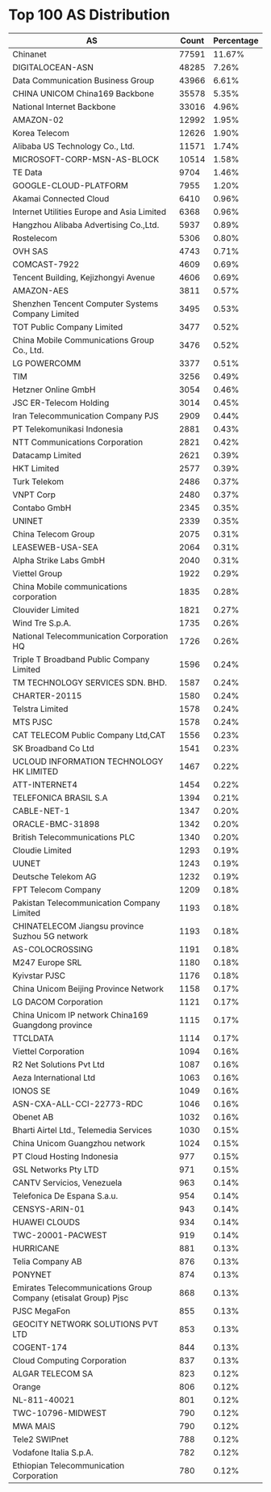 # Top 100 AS Distribution
| AS | Count | Percentage |
|----|----|----|
| Chinanet | 77591 | 11.67% |
| DIGITALOCEAN-ASN | 48285 | 7.26% |
| Data Communication Business Group | 43966 | 6.61% |
| CHINA UNICOM China169 Backbone | 35578 | 5.35% |
| National Internet Backbone | 33016 | 4.96% |
| AMAZON-02 | 12992 | 1.95% |
| Korea Telecom | 12626 | 1.90% |
| Alibaba US Technology Co., Ltd. | 11571 | 1.74% |
| MICROSOFT-CORP-MSN-AS-BLOCK | 10514 | 1.58% |
| TE Data | 9704 | 1.46% |
| GOOGLE-CLOUD-PLATFORM | 7955 | 1.20% |
| Akamai Connected Cloud | 6410 | 0.96% |
| Internet Utilities Europe and Asia Limited | 6368 | 0.96% |
| Hangzhou Alibaba Advertising Co.,Ltd. | 5937 | 0.89% |
| Rostelecom | 5306 | 0.80% |
| OVH SAS | 4743 | 0.71% |
| COMCAST-7922 | 4609 | 0.69% |
| Tencent Building, Kejizhongyi Avenue | 4606 | 0.69% |
| AMAZON-AES | 3811 | 0.57% |
| Shenzhen Tencent Computer Systems Company Limited | 3495 | 0.53% |
| TOT Public Company Limited | 3477 | 0.52% |
| China Mobile Communications Group Co., Ltd. | 3476 | 0.52% |
| LG POWERCOMM | 3377 | 0.51% |
| TIM | 3256 | 0.49% |
| Hetzner Online GmbH | 3054 | 0.46% |
| JSC ER-Telecom Holding | 3014 | 0.45% |
| Iran Telecommunication Company PJS | 2909 | 0.44% |
| PT Telekomunikasi Indonesia | 2881 | 0.43% |
| NTT Communications Corporation | 2821 | 0.42% |
| Datacamp Limited | 2621 | 0.39% |
| HKT Limited | 2577 | 0.39% |
| Turk Telekom | 2486 | 0.37% |
| VNPT Corp | 2480 | 0.37% |
| Contabo GmbH | 2345 | 0.35% |
| UNINET | 2339 | 0.35% |
| China Telecom Group | 2075 | 0.31% |
| LEASEWEB-USA-SEA | 2064 | 0.31% |
| Alpha Strike Labs GmbH | 2040 | 0.31% |
| Viettel Group | 1922 | 0.29% |
| China Mobile communications corporation | 1835 | 0.28% |
| Clouvider Limited | 1821 | 0.27% |
| Wind Tre S.p.A. | 1735 | 0.26% |
| National Telecommunication Corporation HQ | 1726 | 0.26% |
| Triple T Broadband Public Company Limited | 1596 | 0.24% |
| TM TECHNOLOGY SERVICES SDN. BHD. | 1587 | 0.24% |
| CHARTER-20115 | 1580 | 0.24% |
| Telstra Limited | 1578 | 0.24% |
| MTS PJSC | 1578 | 0.24% |
| CAT TELECOM Public Company Ltd,CAT | 1556 | 0.23% |
| SK Broadband Co Ltd | 1541 | 0.23% |
| UCLOUD INFORMATION TECHNOLOGY HK LIMITED | 1467 | 0.22% |
| ATT-INTERNET4 | 1454 | 0.22% |
| TELEFONICA BRASIL S.A | 1394 | 0.21% |
| CABLE-NET-1 | 1347 | 0.20% |
| ORACLE-BMC-31898 | 1342 | 0.20% |
| British Telecommunications PLC | 1340 | 0.20% |
| Cloudie Limited | 1293 | 0.19% |
| UUNET | 1243 | 0.19% |
| Deutsche Telekom AG | 1232 | 0.19% |
| FPT Telecom Company | 1209 | 0.18% |
| Pakistan Telecommunication Company Limited | 1193 | 0.18% |
| CHINATELECOM Jiangsu province Suzhou 5G network | 1193 | 0.18% |
| AS-COLOCROSSING | 1191 | 0.18% |
| M247 Europe SRL | 1180 | 0.18% |
| Kyivstar PJSC | 1176 | 0.18% |
| China Unicom Beijing Province Network | 1158 | 0.17% |
| LG DACOM Corporation | 1121 | 0.17% |
| China Unicom IP network China169 Guangdong province | 1115 | 0.17% |
| TTCLDATA | 1114 | 0.17% |
| Viettel Corporation | 1094 | 0.16% |
| R2 Net Solutions Pvt Ltd | 1087 | 0.16% |
| Aeza International Ltd | 1063 | 0.16% |
| IONOS SE | 1049 | 0.16% |
| ASN-CXA-ALL-CCI-22773-RDC | 1046 | 0.16% |
| Obenet AB | 1032 | 0.16% |
| Bharti Airtel Ltd., Telemedia Services | 1030 | 0.15% |
| China Unicom Guangzhou network | 1024 | 0.15% |
| PT Cloud Hosting Indonesia | 977 | 0.15% |
| GSL Networks Pty LTD | 971 | 0.15% |
| CANTV Servicios, Venezuela | 963 | 0.14% |
| Telefonica De Espana S.a.u. | 954 | 0.14% |
| CENSYS-ARIN-01 | 943 | 0.14% |
| HUAWEI CLOUDS | 934 | 0.14% |
| TWC-20001-PACWEST | 919 | 0.14% |
| HURRICANE | 881 | 0.13% |
| Telia Company AB | 876 | 0.13% |
| PONYNET | 874 | 0.13% |
| Emirates Telecommunications Group Company (etisalat Group) Pjsc | 868 | 0.13% |
| PJSC MegaFon | 855 | 0.13% |
| GEOCITY NETWORK SOLUTIONS PVT LTD | 853 | 0.13% |
| COGENT-174 | 844 | 0.13% |
| Cloud Computing Corporation | 837 | 0.13% |
| ALGAR TELECOM SA | 823 | 0.12% |
| Orange | 806 | 0.12% |
| NL-811-40021 | 801 | 0.12% |
| TWC-10796-MIDWEST | 790 | 0.12% |
| MWA MAIS | 790 | 0.12% |
| Tele2 SWIPnet | 788 | 0.12% |
| Vodafone Italia S.p.A. | 782 | 0.12% |
| Ethiopian Telecommunication Corporation | 780 | 0.12% |

